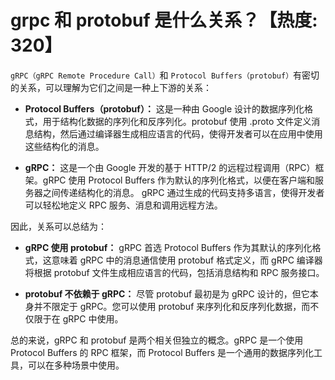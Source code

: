 # grpc 和 protobuf 是什么关系？【热度: 320】

`gRPC（gRPC Remote Procedure Call）`和 `Protocol Buffers（protobuf）`有密切的关系，可以理解为它们之间是一种上下游的关系：

- **Protocol Buffers（protobuf）：** 这是一种由 Google 设计的数据序列化格式，用于结构化数据的序列化和反序列化。protobuf 使用 .proto 文件定义消息结构，然后通过编译器生成相应语言的代码，使得开发者可以在应用中使用这些结构化的消息。

- **gRPC：** 这是一个由 Google 开发的基于 HTTP/2 的远程过程调用（RPC）框架。gRPC 使用 Protocol Buffers 作为默认的序列化格式，以便在客户端和服务器之间传递结构化的消息。 gRPC 通过生成的代码支持多语言，使得开发者可以轻松地定义 RPC 服务、消息和调用远程方法。

因此，关系可以总结为：

- **gRPC 使用 protobuf：** gRPC 首选 Protocol Buffers 作为其默认的序列化格式，这意味着 gRPC 中的消息通信使用 protobuf 格式定义，而 gRPC 编译器将根据 protobuf 文件生成相应语言的代码，包括消息结构和 RPC 服务接口。

- **protobuf 不依赖于 gRPC：** 尽管 protobuf 最初是为 gRPC 设计的，但它本身并不限定于 gRPC。您可以使用 protobuf 来序列化和反序列化数据，而不仅限于在 gRPC 中使用。

总的来说，gRPC 和 protobuf 是两个相关但独立的概念。gRPC 是一个使用 Protocol Buffers 的 RPC 框架，而 Protocol Buffers 是一个通用的数据序列化工具，可以在多种场景中使用。